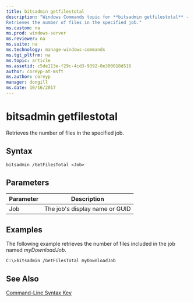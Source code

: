 ```yaml
---
title: bitsadmin getfilestotal
description: "Windows Commands topic for **bitsadmin getfilestotal** - 
Retrieves the number of files in the specified job."
ms.custom: na
ms.prod: windows-server
ms.reviewer: na
ms.suite: na
ms.technology: manage-windows-commands
ms.tgt_pltfrm: na
ms.topic: article
ms.assetid: c5de113e-f29c-4cd3-9392-0e300018d516
author: coreyp-at-msft
ms.author: coreyp
manager: dongill
ms.date: 10/16/2017
---
```


# bitsadmin getfilestotal



Retrieves the number of files in the specified job.

## Syntax

```
bitsadmin /GetFilesTotal <Job>
```

## Parameters

|Parameter|Description|
|---------|-----------|
|Job|The job's display name or GUID|

## <a name="BKMK_examples"></a>Examples

The following example retrieves the number of files included in the job named *myDownloadJob*.
```
C:\>bitsadmin /GetFilesTotal myDownloadJob
```

## See Also

[Command-Line Syntax Key](command-line-syntax-key.md)
